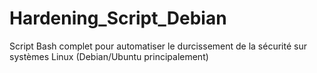 # Hardening_Script_Debian
Script Bash complet pour automatiser le durcissement de la sécurité sur systèmes Linux (Debian/Ubuntu principalement)
